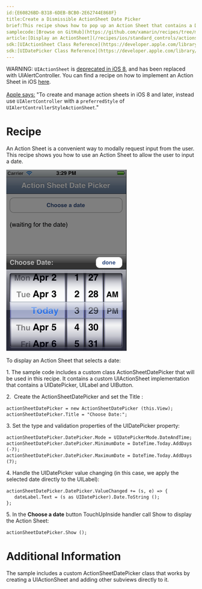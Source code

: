 ```yaml
---
id:{E60826BD-B318-6DEB-BCB0-2E62744E868F}  
title:Create a Dismissible ActionSheet Date Picker  
brief:This recipe shows how to pop up an Action Sheet that contains a Date Picker.  
samplecode:[Browse on GitHub](https://github.com/xamarin/recipes/tree/master/ios/standard_controls/actionsheet/create_a_dismissable_actionsheet_date_picker)  
article:[Display an ActionSheet](/recipes/ios/standard_controls/actionsheet/display_an_actionsheet)  
sdk:[UIActionSheet Class Reference](https://developer.apple.com/library/ios/documentation/UIKit/Reference/UIActionSheet_Class/Reference/Reference.html)  
sdk:[UIDatePicker Class Reference](https://developer.apple.com/library/ios/documentation/UIKit/Reference/UIDatePicker_Class/)  
---
```


<div class="note">WARNING: <code>UIActionSheet</code> is <a href="https://developer.apple.com/library/ios/documentation/UIKit/Reference/UIActionSheet_Class/">deprecated in iOS 8</a>, and has been replaced with UIAlertController. You can find a recipe on how to implement an Action Sheet in iOS <a href="/recipes/ios/standard_controls/alertcontroller/">here</a>.</br></br> <a href="https://developer.apple.com/library/ios/documentation/uikit/reference/uiactionsheet_class/index.html">Apple says:</a> "To create and manage action sheets in iOS 8 and later, instead use <code>UIAlertController</code> with a <code>preferredStyle</code> of <code>UIAlertControllerStyleActionSheet</code>."</div>

<a name="Recipe" class="injected"></a>
# Recipe

An Action Sheet is a convenient way to modally request input from the user.
This recipe shows you how to use an Action Sheet to allow the user to input a
date.

 ![](Images/ActionSheetDatePicker.png)

To display an Action Sheet that selects a date:

1.&nbsp;The sample code includes a custom class <span class="s2">ActionSheetDatePicker</span> that will be used in this recipe. It contains
a custom <span class="s2">UIActionSheet</span> implementation that contains a <span class="s2">UIDatePicker</span>, <span class="s2">UILabel</span> and <span class="s2">UIButton</span>.

2.&nbsp; <span class="s3">Create the</span> ActionSheetDatePicker <span class="s3">and set the</span> Title <span class="s3">:</span>

```
actionSheetDatePicker = new ActionSheetDatePicker (this.View);
actionSheetDatePicker.Title = "Choose Date:";
```

3.&nbsp;Set the type and validation properties of the <span class="s2">UIDatePicker</span> property:

```
actionSheetDatePicker.DatePicker.Mode = UIDatePickerMode.DateAndTime;
actionSheetDatePicker.DatePicker.MinimumDate = DateTime.Today.AddDays (-7);
actionSheetDatePicker.DatePicker.MaximumDate = DateTime.Today.AddDays (7);
```

4.&nbsp;Handle the <span class="s2">UIDatePicker</span> value changing (in
this case, we apply the selected date directly to the <span class="s2">UILabel</span>):

```
actionSheetDatePicker.DatePicker.ValueChanged += (s, e) => {
   dateLabel.Text = (s as UIDatePicker).Date.ToString ();
};
```

5.&nbsp;In the <span class="s4"><strong>Choose a date</strong></span> button <span class="s2">TouchUpInside</span> handler call <span class="s2">Show</span>
to display the Action Sheet:

```
actionSheetDatePicker.Show ();
```

 <a name="Additional_Information" class="injected"></a>


# Additional Information

The sample includes a custom <span class="s2">ActionSheetDatePicker</span>
class that works by creating a <span class="s2">UIActionSheet</span> and adding
other subviews directly to it.